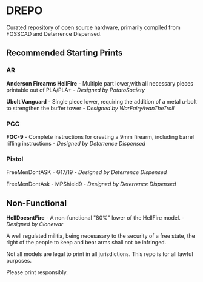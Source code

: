 # DREPO

Curated repository of open source hardware, primarily compiled from FOSSCAD and Deterrence Dispensed.

## Recommended Starting Prints

### AR

**Anderson Firearms HellFire** - Multiple part lower,with all necessary pieces printable out of PLA/PLA+ - *Designed by PotatoSociety*

**Ubolt Vanguard**  - Single piece lower, requiring the addition of a metal u-bolt to strengthen the buffer tower - *Designed by WarFairy/IvanTheTroll*

### PCC

**FGC-9** - Complete instructions for creating a 9mm firearm, including barrel rifling instructions - *Designed by Deterrence Dispensed*

### Pistol

FreeMenDontASK - G17/19 - *Designed by Deterrence Dispensed*

FreeMenDontAsk - MPShield9 - *Designed by Deterrence Dispensed*

## Non-Functional

**HellDoesntFire**  - A non-functional "80%" lower of the HellFire model. - *Designed by Clonewar*




A well regulated militia, being necesasary to the security of a free state, the right of the people to keep and bear arms shall not be infringed.

Not all models are legal to print in all jurisdictions. This repo is for all lawful purposes. 

Please print responsibly.
